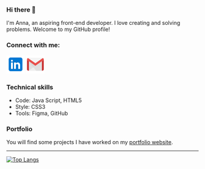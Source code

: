 ### Hi there 👋
I'm Anna, an aspiring front-end developer. I love creating and solving problems. Welcome to my GitHub profile! 

### Connect with me:
[![linkedin icon](/icons/icons8-linkedin-48.png)](https://www.linkedin.com/in/anna-kalis-3751ab82/)
[![gmail icon](/icons/icons8-gmail-48.png)](mailto:annkalis@gmail.com) 

### Technical skills
* Code: Java Script, HTML5
* Style: CSS3
* Tools: Figma, GitHub

### Portfolio
You will find some projects I have worked on my [portfolio website](https://anna-kalis-portfolio.netlify.app/).

---

[![Top Langs](https://github-readme-stats.vercel.app/api/top-langs/?username=annakalis&layout=compact)](https://github.com/annakalis)
